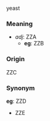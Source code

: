 yeast
### Meaning
+ _adj_: ZZA
    + __eg__: ZZB

### Origin

ZZC

### Synonym

__eg__: ZZD

+ ZZE


